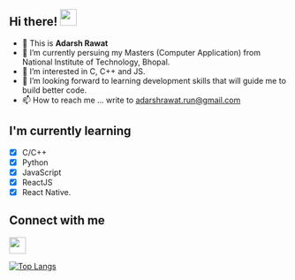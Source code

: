 ## Hi there! <img src='https://gist.github.com/arunprakashpj/48aa20057048b46c6f9ba9d114a8b76f/raw/69a9d496f651091a509ea8d9913c4aef5c419afb/Hi.gif' width='30px'>

- 👋 This is **Adarsh Rawat**
- 👀 I’m currently persuing my Masters (Computer Application) from National Institute of Technology, Bhopal.
- 🌱 I’m interested in C, C++ and JS.
- 💞️ I’m looking forward to learning development skills that will guide me to build better code.
- 📫 How to reach me ... write to adarshrawat.run@gmail.com

<!---
adarsh-rawat/adarsh-rawat is a ✨ special ✨ repository because its `README.md` (this file) appears on your GitHub profile...
You can click the Preview link to take a look at your changes.
--->

## I'm currently learning
- [x] C/C++
- [x] Python
- [x] JavaScript
- [x] ReactJS
- [x] React Native.

## Connect with me
[<img src='https://camo.githubusercontent.com/28bbd2596707954793abeff9eb24d343c1c78b7bf184b90294b4b190c6097a65/68747470733a2f2f63646e2e6a7364656c6976722e6e65742f6e706d2f73696d706c652d69636f6e7340332e302e312f69636f6e732f6c696e6b6564696e2e737667' width='30px'>]('https://www.linkedin.com/in/adarsh-rawat-0887b4223/')

[![Top Langs](https://github-readme-stats.vercel.app/api/top-langs/?username=adarsh-rawat&layout=compact)](https://github.com/anuraghazra/github-readme-stats)
